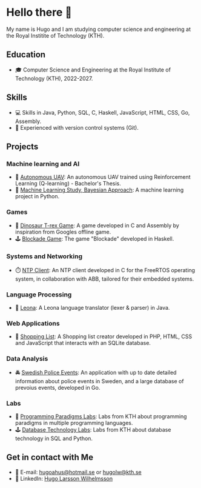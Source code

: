 # Hello there 👋

My name is Hugo and I am studying computer science and engineering at the Royal Institite of Technology (KTH).

## Education
* 🎓 Computer Science and Engineering at the Royal Institute of Technology (KTH), 2022-2027.

## Skills
* 💻 Skills in Java, Python, SQL, C, Haskell, JavaScript, HTML, CSS, Go, Assembly.
* 🔧 Experienced with version control systems (Git).

## Projects

### Machine learning and AI

* 🚁 [Autonomous UAV](https://github.com/erikgsmit/RL-Based-Obstacle-Avoidance-for-Drone): An autonomous UAV trained using Reinforcement Learning (Q-learning) - Bachelor's Thesis.
* 🧠 [Machine Learning Study, Bayesian Approach](https://github.com/hugoahus/ml_bayesian): A machine learning project in Python.

### Games

* 🦖 [Dinosaur T-rex Game](https://github.com/hugoahus/chipkit_pixel_game): A game developed in C and Assembly by inspiration from Googles offline game.
* 🕹️ [Blockade Game](https://github.com/hugoahus/blockade): The game "Blockade" developed in Haskell.

### Systems and Networking

* ⏱️ [NTP Client](https://github.com/atomic-pvk/atomic-project): An NTP client developed in C for the FreeRTOS operating system, in collaboration with ABB, tailored for their embedded systems.

###  Language Processing

* 🐢 [Leona](https://github.com/hugoahus/leona): A Leona language translator (lexer & parser) in Java.

### Web Applications
* 🛒 [Shopping List](https://github.com/hugoahus/shopping_list): A Shopping list creator developed in PHP, HTML, CSS and JavaScript that interacts with an SQLite database.

### Data Analysis

* 🚔 [Swedish Police Events](https://github.com/hugoahus/swedish-police-events): An application with up to date detailed information about police events in Sweden, and a large database of prevoius events, developed in Go.

### Labs
* 🤖 [Programming Paradigms Labs](https://github.com/hugoahus/programming_paradigms): Labs from KTH about programming paradigms in multiple programming languages.
* 🕹️ [Database Technology Labs](https://github.com/hugoahus/database_technology_labs): Labs from KTH about database technology in SQL and Python.

## Get in contact with Me

* 📧 E-mail: hugoahus@hotmail.se or hugolw@kth.se
* 👷 LinkedIn: [Hugo Larsson Wilhelmsson](https://www.linkedin.com/in/hugo-larsson-wilhelmsson-172273174/)
